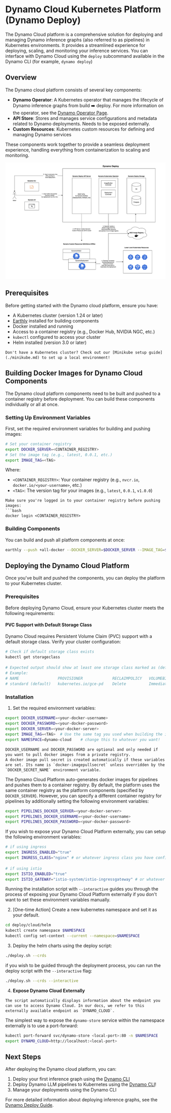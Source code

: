 <!--
SPDX-FileCopyrightText: Copyright (c) 2025 NVIDIA CORPORATION & AFFILIATES. All rights reserved.
SPDX-License-Identifier: Apache-2.0

Licensed under the Apache License, Version 2.0 (the "License");
you may not use this file except in compliance with the License.
You may obtain a copy of the License at

http://www.apache.org/licenses/LICENSE-2.0

Unless required by applicable law or agreed to in writing, software
distributed under the License is distributed on an "AS IS" BASIS,
WITHOUT WARRANTIES OR CONDITIONS OF ANY KIND, either express or implied.
See the License for the specific language governing permissions and
limitations under the License.
-->

# Dynamo Cloud Kubernetes Platform (Dynamo Deploy)

The Dynamo Cloud platform is a comprehensive solution for deploying and managing Dynamo inference graphs (also referred to as pipelines) in Kubernetes environments. It provides a streamlined experience for deploying, scaling, and monitoring your inference services. You can interface with Dynamo Cloud using the `deploy` subcommand available in the Dynamo CLI (for example, `dynamo deploy`)

## Overview

The Dynamo cloud platform consists of several key components:

- **Dynamo Operator**: A Kubernetes operator that manages the lifecycle of Dynamo inference graphs from build ➡️ deploy. For more information on the operator, see the [Dynamo Operator Page](dynamo_operator.md).
- **API Store**: Stores and manages service configurations and metadata related to Dynamo deployments. Needs to be exposed externally.
- **Custom Resources**: Kubernetes custom resources for defining and managing Dynamo services

These components work together to provide a seamless deployment experience, handling everything from containerization to scaling and monitoring.

![Dynamo Deploy system deployment diagram.](../../images/dynamo-deploy.png)

## Prerequisites

Before getting started with the Dynamo cloud platform, ensure you have:

- A Kubernetes cluster (version 1.24 or later)
- [Earthly](https://earthly.dev/) installed for building components
- Docker installed and running
- Access to a container registry (e.g., Docker Hub, NVIDIA NGC, etc.)
- `kubectl` configured to access your cluster
- Helm installed (version 3.0 or later)

```{tip}
Don't have a Kubernetes cluster? Check out our [Minikube setup guide](./minikube.md) to set up a local environment!
```

## Building Docker Images for Dynamo Cloud Components

The Dynamo cloud platform components need to be built and pushed to a container registry before deployment. You can build these components individually or all at once.

### Setting Up Environment Variables

First, set the required environment variables for building and pushing images:

```bash
# Set your container registry
export DOCKER_SERVER=<CONTAINER_REGISTRY>
# Set the image tag (e.g., latest, 0.0.1, etc.)
export IMAGE_TAG=<TAG>
```

Where:
- `<CONTAINER_REGISTRY>`: Your container registry (e.g., `nvcr.io`, `docker.io/<your-username>`, etc.)
- `<TAG>`: The version tag for your images (e.g., `latest`, `0.0.1`, `v1.0.0`)

```{important}
Make sure you're logged in to your container registry before pushing images:
```bash
docker login <CONTAINER_REGISTRY>
```

### Building Components

You can build and push all platform components at once:

```bash
earthly --push +all-docker --DOCKER_SERVER=$DOCKER_SERVER --IMAGE_TAG=$IMAGE_TAG
```

## Deploying the Dynamo Cloud Platform

Once you've built and pushed the components, you can deploy the platform to your Kubernetes cluster.

### Prerequisites

Before deploying Dynamo Cloud, ensure your Kubernetes cluster meets the following requirements:

#### PVC Support with Default Storage Class
Dynamo Cloud requires Persistent Volume Claim (PVC) support with a default storage class. Verify your cluster configuration:

```bash
# Check if default storage class exists
kubectl get storageclass

# Expected output should show at least one storage class marked as (default)
# Example:
# NAME                 PROVISIONER             RECLAIMPOLICY   VOLUMEBINDINGMODE      ALLOWVOLUMEEXPANSION   AGE
# standard (default)   kubernetes.io/gce-pd    Delete          Immediate              true                   1d
```

### Installation

1. Set the required environment variables:
```bash
export DOCKER_USERNAME=<your-docker-username>
export DOCKER_PASSWORD=<your-docker-password>
export DOCKER_SERVER=<your-docker-server>
export IMAGE_TAG=<TAG>  # Use the same tag you used when building the images
export NAMESPACE=dynamo-cloud    # change this to whatever you want!
```

``` {note}
DOCKER_USERNAME and DOCKER_PASSWORD are optional and only needed if you want to pull docker images from a private registry.
A docker image pull secret is created automatically if these variables are set. Its name is `docker-imagepullsecret` unless overridden by the `DOCKER_SECRET_NAME` environment variable.
```

The Dynamo Cloud Platform auto-generates docker images for pipelines and pushes them to a container registry.
By default, the platform uses the same container registry as the platform components (specified by `DOCKER_SERVER`).
However, you can specify a different container registry for pipelines by additionally setting the following environment variables:

```bash
export PIPELINES_DOCKER_SERVER=<your-docker-server>
export PIPELINES_DOCKER_USERNAME=<your-docker-username>
export PIPELINES_DOCKER_PASSWORD=<your-docker-password>
```

If you wish to expose your Dynamo Cloud Platform externally, you can setup the following environment variables:

```bash
# if using ingress
export INGRESS_ENABLED="true"
export INGRESS_CLASS="nginx" # or whatever ingress class you have configured

# if using istio
export ISTIO_ENABLED="true"
export ISTIO_GATEWAY="istio-system/istio-ingressgateway" # or whatever istio gateway you have configured
```

Running the installation script with `--interactive` guides you through the process of exposing your Dynamo Cloud Platform externally if you don't want to set these environment variables manually.

2. [One-time Action] Create a new kubernetes namespace and set it as your default.

```bash
cd deploy/cloud/helm
kubectl create namespace $NAMESPACE
kubectl config set-context --current --namespace=$NAMESPACE
```

3. Deploy the helm charts using the deploy script:

```bash
./deploy.sh --crds
```

if you wish to be guided through the deployment process, you can run the deploy script with the `--interactive` flag:

```bash
./deploy.sh --crds --interactive
```

4. **Expose Dynamo Cloud Externally**

``` {note}
The script automatically displays information about the endpoint you can use to access Dynamo Cloud. In our docs, we refer to this externally available endpoint as `DYNAMO_CLOUD`.
```

The simplest way to expose the `dynamo-store` service within the namespace externally is to use a port-forward:

```bash
kubectl port-forward svc/dynamo-store <local-port>:80 -n $NAMESPACE
export DYNAMO_CLOUD=http://localhost:<local-port>
```

## Next Steps

After deploying the Dynamo cloud platform, you can:

1. Deploy your first inference graph using the [Dynamo CLI](operator_deployment.md)
2. Deploy Dynamo LLM pipelines to Kubernetes using the [Dynamo CLI](../../examples/llm_deployment.md)!
3. Manage your deployments using the Dynamo CLI

For more detailed information about deploying inference graphs, see the [Dynamo Deploy Guide](README.md).
